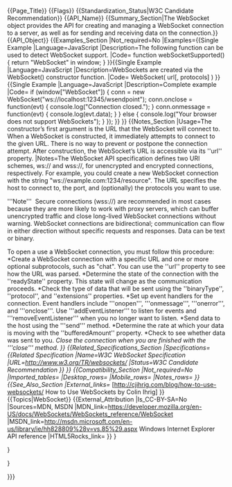 {{Page_Title}}
{{Flags}}
{{Standardization_Status|W3C Candidate Recommendation}}
{{API_Name}}
{{Summary_Section|The WebSocket object provides the API for creating and managing a WebSocket connection to a server, as well as for sending and receiving data on the connection.}}
{{API_Object}}
{{Examples_Section
|Not_required=No
|Examples={{Single Example
|Language=JavaScript
|Description=The following function can be used to detect WebSocket support.
|Code=<syntaxhighlight lang="javascript">
function webSocketSupported() {
  return "WebSocket" in window;
}
</syntaxhighlight>
}}{{Single Example
|Language=JavaScript
|Description=WebSockets are created via the WebSocket() constructor function.
|Code=<syntaxhighlight lang="javascript">
WebSocket( url[, protocols] )
</syntaxhighlight>
}}{{Single Example
|Language=JavaScript
|Description=Complete example
|Code=<syntaxhighlight lang="javascript">
if (window["WebSocket"]) {
        conn = new WebSocket("ws://localhost:12345/wsendpoint");
        conn.onclose = function(evt) {
            console.log("Connection closed.");
        }
        conn.onmessage = function(evt) {
            console.log(evt.data);
        }
    } else {
        console.log("Your browser does not support WebSockets");
    }
});
</syntaxhighlight>
}}
}}
{{Notes_Section
|Usage=The constructor’s first argument is the URL that the WebSocket will connect to.  When a WebSocket is constructed, it immediately attempts to connect to the given URL.  There is no way to prevent or postpone the connection attempt.  After construction, the WebSocket’s URL is accessible via its ''url'' property.
|Notes=The WebSocket API specification defines two URI schemes, ws:// and wss://, for unencrypted and encrypted connections, respectively. For example, you could create a new WebSocket connection with the string "ws://example.com:1234/resource". The URL specifies the host to connect to, the port, and (optionally) the protocols you want to use.

'''Note'''  Secure connections (wss://) are recommended in most cases because they are more likely to work with proxy servers, which can buffer unencrypted traffic and close long-lived WebSocket connections without warning.
WebSocket connections are bidirectional; communication can flow in either direction without specific requests and responses. Data can be text or binary.

To open a use a WebSocket connection, you must follow this procedure:
*Create a WebSocket connection with a specific URL and one or more optional subprotocols, such as "chat". You can use the ''url'' property to see how the URL was parsed.
*Determine the state of the connection with the ''readyState'' property. This state will change as the communication proceeds.
*Check the type of data that will be sent using the ''binaryType'', ''protocol'', and ''extensions'' properties.
*Set up  event handlers for the connection. Event handlers include '''onopen''', '''onmessage''', '''onerror''', and '''onclose'''. Use '''addEventListener''' to listen for events and '''removeEventListener''' when you no longer want to listen.
*Send data to the host using the '''send''' method.
*Determine the rate at which your data is moving with the ''bufferedAmount'' property.
*Check to see whether data was sent to you.
*Close the connection when you are finished with the '''close''' method.
}}
{{Related_Specifications_Section
|Specifications={{Related Specification
|Name=W3C WebSocket Specification
|URL=http://www.w3.org/TR/websockets/
|Status=W3C Candidate Recommendation
}}
}}
{{Compatibility_Section
|Not_required=No
|Imported_tables=
|Desktop_rows=
|Mobile_rows=
|Notes_rows=
}}
{{See_Also_Section
|External_links=* [http://cjihrig.com/blog/how-to-use-websockets/ How to Use WebSockets by Colin Ihrig]
}}
{{Topics|WebSocket}}
{{External_Attribution
|Is_CC-BY-SA=No
|Sources=MDN, MSDN
|MDN_link=https://developer.mozilla.org/en-US/docs/WebSockets/WebSockets_reference/WebSocket
|MSDN_link=http://msdn.microsoft.com/en-us/library/ie/hh828809%28v=vs.85%29.aspx Windows Internet Explorer API reference
|HTML5Rocks_link=
}}
}






}






}





}}}